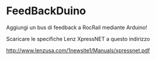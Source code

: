 FeedBackDuino
=============

Aggiungi un bus di feedback a RocRail mediante Arduino!


Scaricare le specifiche Lenz XpressNET a questo indirizzo

http://www.lenzusa.com/1newsite1/Manuals/xpressnet.pdf‎
